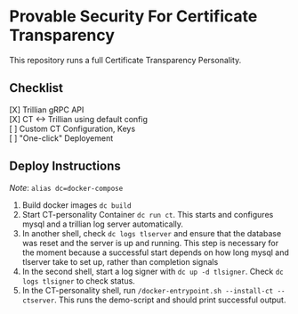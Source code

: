# Provable Security For Certificate Transparency #

This repository runs a full Certificate Transparency Personality.

## Checklist ##
[X] Trillian gRPC API\
[X] CT <-> Trillian using default config\
[ ] Custom CT Configuration, Keys\
[ ] "One-click" Deployement


## Deploy Instructions ##

*Note*: `alias dc=docker-compose`

1. Build docker images `dc build`
2. Start CT-personality Container `dc run ct`. This starts and configures mysql and a trillian log server automatically. 
3. In another shell, check `dc logs tlserver` and ensure that the database was reset and the server is up and running. This step is necessary for the moment because a successful start depends on how long mysql and tlserver take to set up, rather than completion signals 
4. In the second shell, start a log signer with `dc up -d tlsigner`. Check `dc logs tlsigner` to check status.
5. In the CT-personality shell, run `/docker-entrypoint.sh --install-ct --ctserver`. This runs the demo-script and should print successful output.
